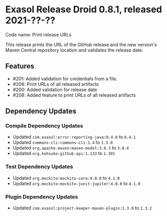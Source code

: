 # Exasol Release Droid 0.8.1, released 2021-??-??

Code name: Print release URLs

This release prints the URL of the GitHub release and the new version's Maven Central repository location and validates the release date.

## Features

* #201: Added validation for credentials from a file.
* #208: Print URLs of all released artifacts
* #200: Added validation for release date
* #208: Added feature to print URLs of all released artifacts

## Dependency Updates

### Compile Dependency Updates

* Updated `com.exasol:error-reporting-java:0.4.0` to `0.4.1`
* Updated `commons-cli:commons-cli:1.4` to `1.5.0`
* Updated `org.apache.maven:maven-model:3.8.3` to `3.8.4`
* Updated `org.kohsuke:github-api:1.133` to `1.301`

### Test Dependency Updates

* Updated `org.mockito:mockito-core:4.0.0` to `4.1.0`
* Updated `org.mockito:mockito-junit-jupiter:4.0.0` to `4.1.0`

### Plugin Dependency Updates

* Updated `com.exasol:project-keeper-maven-plugin:1.3.0` to `1.3.2`
